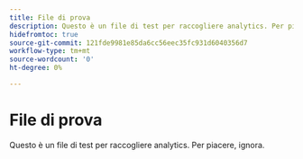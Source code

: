 ```yaml
---
title: File di prova
description: Questo è un file di test per raccogliere analytics. Per piacere, ignora.
hidefromtoc: true
source-git-commit: 121fde9981e85da6cc56eec35fc931d6040356d7
workflow-type: tm+mt
source-wordcount: '0'
ht-degree: 0%

---
```



# File di prova

Questo è un file di test per raccogliere analytics. Per piacere, ignora.
